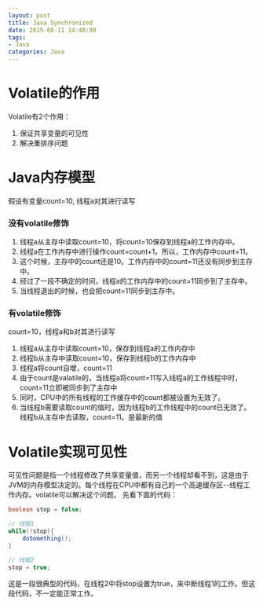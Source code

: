 ```yaml
---
layout: post
title: Java Synchronized
date: 2015-08-11 14:40:00
tags:
- Java
categories: Java
---
```


# Volatile的作用
Volatile有2个作用：
1. 保证共享变量的可见性
2. 解决重排序问题

# Java内存模型
假设有变量count=10, 线程a对其进行读写
### 没有volatile修饰
1. 线程a从主存中读取count=10，将count=10保存到线程a的工作内存中。
2. 线程a在工作内存中进行操作count=count+1，所以，工作内存中count=11。
3. 这个时候，主存中的count还是10。工作内存中的count=11还没有同步到主存中。
4. 经过了一段不确定的时间，线程a的工作内存中的count=11同步到了主存中。
5. 当线程退出的时候，也会把count=11同步到主存中。

### 有volatile修饰
count=10，线程a和b对其进行读写
1. 线程a从主存中读取count=10，保存到线程a的工作内存中
2. 线程b从主存中读取count=10，保存到线程b的工作内存中
3. 线程a将count自增，count=11
4. 由于count是valatile的，当线程a将count=11写入线程a的工作线程中时，count=11立即被同步到了主存中
5. 同时，CPU中的所有线程的工作缓存中的count都被设置为无效了。
6. 当线程b需要读取count的值时，因为线程b的工作线程中的count已无效了。线程b从主存中去读取，count=11。是最新的值

# Volatile实现可见性
可见性问题是指一个线程修改了共享变量值，而另一个线程却看不到，这是由于JVM的内存模型决定的。每个线程在CPU中都有自己的一个高速缓存区--线程工作内存。volatile可以解决这个问题。
先看下面的代码：
```java
boolean stop = false;

// 线程1
while(!stop){
    doSomething();
}

// 线程2
stop = true;
```
这是一段很典型的代码，在线程2中将stop设置为true，来中断线程1的工作。但这段代码，不一定能正常工作。
